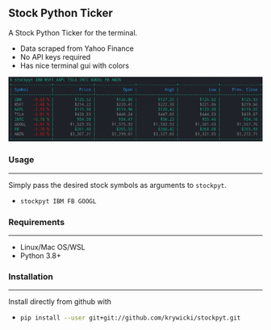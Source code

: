 ## Stock Python Ticker

A Stock Python Ticker for the terminal.

- Data scraped from Yahoo Finance
- No API keys required
- Has nice terminal gui with colors


![image](./images/terminal-ticker-display.png)

### Usage
---

Simply pass the desired stock symbols as arguments to ```stockpyt```.

-   ```bash
    stockpyt IBM FB GOOGL
    ```

### Requirements
---

- Linux/Mac OS/WSL
- Python 3.8+

### Installation
---

Install directly from github with

-   ```bash
    pip install --user git+git://github.com/krywicki/stockpyt.git
    ```


